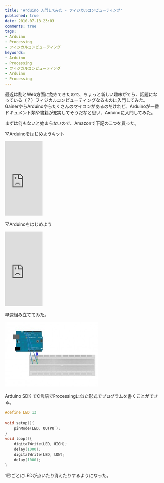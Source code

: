 ```yaml
---
title: 'Arduino 入門してみた - フィジカルコンピューティング'
published: true
date: 2010-07-18 23:03
comments: true
tags:
- Arduino
- Processing
- フィジカルコンピューティング
keywords:
- Arduino
- Processing
- フィジカルコンピューティング
- Arduino
- Processing
---
```

最近は割とWeb方面に飽きてきたので、ちょっと新しい趣味がてら、話題になっている（？）フィジカルコンピューティングなるものに入門してみた。
GainerやらArduinoやらたくさんのマイコンがあるのだけれど、Arduinoが一番ドキュメント類や書籍が充実してそうだなと思い、Arduinoに入門してみた。

まずは何もないと始まらないので、Amazonで下記の二つを買った。

▽Arduinoをはじめようキット
<iframe src="http://rcm-jp.amazon.co.jp/e/cm?lt1=_blank&bc1=FFFFFF&IS2=1&bg1=FFFFFF&fc1=000000&lc1=0000FF&t=hirozxcustomd-22&o=9&p=8&l=as1&m=amazon&f=ifr&md=1X69VDGQCMF7Z30FM082&asins=B0025Y6C5G" style="width:120px;height:240px;" scrolling="no" marginwidth="0" marginheight="0" frameborder="0"></iframe>

▽Arduinoをはじめよう
<iframe src="http://rcm-jp.amazon.co.jp/e/cm?lt1=_blank&bc1=FFFFFF&IS2=1&bg1=FFFFFF&fc1=000000&lc1=0000FF&t=hirozxcustomd-22&o=9&p=8&l=as1&m=amazon&f=ifr&md=1X69VDGQCMF7Z30FM082&asins=4873113989" style="width:120px;height:240px;" scrolling="no" marginwidth="0" marginheight="0" frameborder="0"></iframe>

早速組み立ててみた。
<div><a href="/imgs/archives/2010/07/hello_world_1.jpg"><img class="alignleft size-medium wp-image-508" title="hello_world_1" src="/imgs/archives/2010/07/hello_world_1-300x208.jpg" alt="" width="300" height="208" /></a></div>
<br clear="all" />
Arduino SDK でC言語でProcessingに似た形式でプログラムを書くことができる。

```c
#define LED 13

void setup(){
	pinMode(LED, OUTPUT);
}
void loop(){
	digitalWrite(LED, HIGH);
	delay(1000);
	digitalWrite(LED, LOW);
	delay(1000);
}
```

1秒ごとにLEDが点いたり消えたりするようになった。
